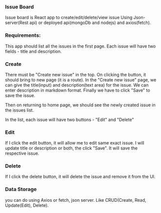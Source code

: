 ### Issue Board

Issue board is React app to create/edit/delete/view issue Using Json-server(Rest api) or deployed api(mongoDb and nodejs) and axios(fetch).

### Requirements:

This app should list all the issues in the first page. Each issue will have two
fields - title and description.

### Create

There must be "Create new issue" in the top. On clicking the button, it should bring to new page (it is a route). In the "Create new issue" page, we can give the title(input) and description(text area) for the issue.
We can enter description in markdown format. Finally we have to click "Save" to save the issue.

Then on returning to home page, we should see the newly created issue in the issues list.

In the list, each issue will have two buttons - "Edit" and "Delete"

### Edit

If I click the edit button, it will allow me to edit same exact issue.
I will update title or description or both, the click "Save". It will save the respective issue.

### Delete

If I click the delete button, it will delete the issue and remove it from the UI.

### Data Storage

you can do using Axios or fetch, json server. Like CRUD(Create, Read, Update(Edit), Delete).
